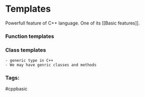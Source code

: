 # Templates
Powerfull feature of C++ language. One of its [[Basic features]]. 


### Function templates 
### Class templates
	- generic type in C++ 
	- We may have genric classes and methods 
	
### Tags: 
#cppbasic